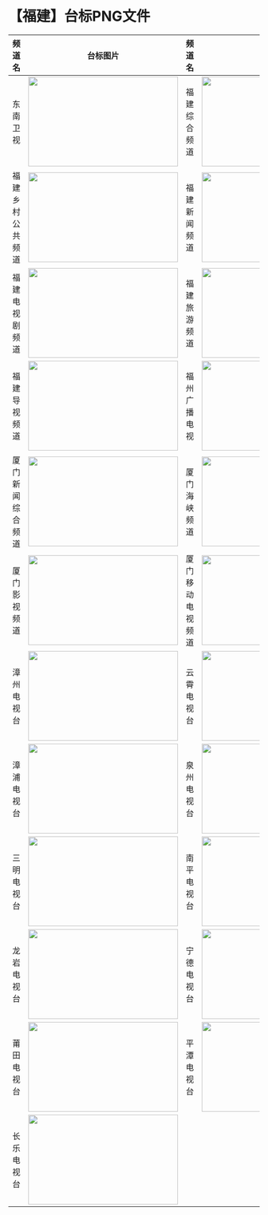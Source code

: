 # 【福建】台标PNG文件
|频道名|台标图片|频道名|台标图片|
|:---|:---:|:---|:---:|
|东南卫视|<img src="https://raw.githubusercontent.com/wanglindl/TVLogo/main/img/Dongnan.png" width="300" height="180">|福建综合频道|<img src="https://raw.githubusercontent.com/wanglindl/TVLogo/main/img/Fujian1.png" width="300" height="180">|
|福建乡村公共频道|<img src="https://raw.githubusercontent.com/wanglindl/TVLogo/main/img/Fujian2.png" width="300" height="180">|福建新闻频道|<img src="https://raw.githubusercontent.com/wanglindl/TVLogo/main/img/Fujian3.png" width="300" height="180">|
|福建电视剧频道|<img src="https://raw.githubusercontent.com/wanglindl/TVLogo/main/img/Fujian4.png" width="300" height="180">|福建旅游频道|<img src="https://raw.githubusercontent.com/wanglindl/TVLogo/main/img/Fujian5.png" width="300" height="180">|
|福建导视频道|<img src="https://raw.githubusercontent.com/wanglindl/TVLogo/main/img/Fujian10.png" width="300" height="180">|福州广播电视|<img src="https://raw.githubusercontent.com/wanglindl/TVLogo/main/img/Fztv.png" width="300" height="180">|
|厦门新闻综合频道|<img src="https://raw.githubusercontent.com/wanglindl/TVLogo/main/img/Xmtv1.png" width="300" height="180">|厦门海峡频道|<img src="https://raw.githubusercontent.com/wanglindl/TVLogo/main/img/Xmtv2.png" width="300" height="180">|
|厦门影视频道|<img src="https://raw.githubusercontent.com/wanglindl/TVLogo/main/img/Xmtv3.png" width="300" height="180">|厦门移动电视频道|<img src="https://raw.githubusercontent.com/wanglindl/TVLogo/main/img/Xmtv6.png" width="300" height="180">|
|漳州电视台|<img src="https://raw.githubusercontent.com/wanglindl/TVLogo/main/img/Zztv.png" width="300" height="180">|云霄电视台|<img src="https://raw.githubusercontent.com/wanglindl/TVLogo/main/img/Yxtv.png" width="300" height="180">|
|漳浦电视台|<img src="https://raw.githubusercontent.com/wanglindl/TVLogo/main/img/Zptv.png" width="300" height="180">|泉州电视台|<img src="https://raw.githubusercontent.com/wanglindl/TVLogo/main/img/Qztv.png" width="300" height="180">|
|三明电视台|<img src="https://raw.githubusercontent.com/wanglindl/TVLogo/main/img/Smtv.png" width="300" height="180">|南平电视台|<img src="https://raw.githubusercontent.com/wanglindl/TVLogo/main/img/Nptv.png" width="300" height="180">|
|龙岩电视台|<img src="https://raw.githubusercontent.com/wanglindl/TVLogo/main/img/Lytv.png" width="300" height="180">|宁德电视台|<img src="https://raw.githubusercontent.com/wanglindl/TVLogo/main/img/Ndtv.png" width="300" height="180">|
|莆田电视台|<img src="https://raw.githubusercontent.com/wanglindl/TVLogo/main/img/Pttv.png" width="300" height="180">|平潭电视台|<img src="https://raw.githubusercontent.com/wanglindl/TVLogo/main/img/Pingtantv.png" width="300" height="180">|
|长乐电视台|<img src="https://raw.githubusercontent.com/wanglindl/TVLogo/main/img/Cltv.png" width="300" height="180">|